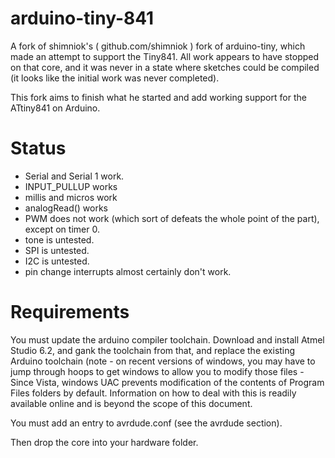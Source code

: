 arduino-tiny-841
============

A fork of shimniok's ( github.com/shimniok ) fork of arduino-tiny, which made an attempt to support the Tiny841. All work appears to have stopped on that core, and it was never in a state where sketches could be compiled (it looks like the initial work was never completed). 

This fork aims to finish what he started and add working support for the ATtiny841 on Arduino. 

Status
===========

* Serial and Serial 1 work. 
* INPUT_PULLUP works
* millis and micros work
* analogRead() works
* PWM does not work (which sort of defeats the whole point of the part), except on timer 0. 
* tone is untested. 
* SPI is untested.
* I2C is untested.
* pin change interrupts almost certainly don't work. 


Requirements
============

You must update the arduino compiler toolchain. Download and install Atmel Studio 6.2, and gank the toolchain from that, and replace the existing Arduino toolchain (note - on recent versions of windows, you may have to jump through hoops to get windows to allow you to modify those files - Since Vista, windows UAC prevents modification of the contents of Program Files folders by default. Information on how to deal with this is readily available online and is beyond the scope of this document. 

You must add an entry to avrdude.conf (see the avrdude section). 

Then drop the core into your hardware folder.
